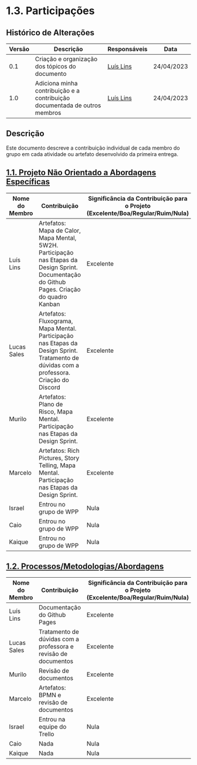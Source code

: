# 1.3. Participações

## Histórico de Alterações

| Versão | Descrição | Responsáveis | Data |
| -- | -- | -- | -- |
| 0.1  | Criação e organização dos tópicos do documento | [Luís Lins](https://github.com/luisgaboardi) | 24/04/2023 |
| 1.0  | Adiciona minha contribuição e a contribuição documentada de outros membros | [Luís Lins](https://github.com/luisgaboardi) | 24/04/2023 |

## Descrição

Este documento descreve a contribuição individual de cada membro do grupo em cada atividade ou artefato desenvolvido da primeira entrega.

## [1.1. Projeto Não Orientado a Abordagens Específicas](Base/1.1.AbordagemNaoEspecifica.md)

| Nome do Membro | Contribuição                                                                                                                                  | Significância da Contribuição para o Projeto (Excelente/Boa/Regular/Ruim/Nula) |
| -------------- | --------------------------------------------------------------------------------------------------------------------------------------------- | ------------------------------------------------------------------------------ |
| Luís Lins      | Artefatos: Mapa de Calor, Mapa Mental, 5W2H. Participação nas Etapas da Design Sprint. Documentação do Github Pages. Criação do quadro Kanban | Excelente                                                                      |
| Lucas Sales    | Artefatos: Fluxograma, Mapa Mental. Participação nas Etapas da Design Sprint. Tratamento de dúvidas com a professora. Criação do Discord      | Excelente                                                                      |
| Murilo         | Artefatos: Plano de Risco, Mapa Mental. Participação nas Etapas da Design Sprint.                                                             | Excelente                                                                      |
| Marcelo        | Artefatos: Rich Pictures, Story Telling, Mapa Mental. Participação nas Etapas da Design Sprint.                                               | Excelente                                                                      |
| Israel         | Entrou no grupo de WPP                                                                                                                        | Nula                                                                           |
| Caio           | Entrou no grupo de WPP                                                                                                                        | Nula                                                                           |
| Kaique         | Entrou no grupo de WPP                                                                                                                        | Nula                                                                           |

## [1.2. Processos/Metodologias/Abordagens](Base/1.2.ProcessosMetodologiasAbordagens.md)

| Nome do Membro | Contribuição                                                   | Significância da Contribuição para o Projeto (Excelente/Boa/Regular/Ruim/Nula) |
| -------------- | -------------------------------------------------------------- | ------------------------------------------------------------------------------ |
| Luís Lins      | Documentação do Github Pages                                   | Excelente                                                                      |
| Lucas Sales    | Tratamento de dúvidas com a professora e revisão de documentos | Excelente                                                                      |
| Murilo         | Revisão de documentos                                          | Excelente                                                                      |
| Marcelo        | Artefatos: BPMN e revisão de documentos                        | Excelente                                                                      |
| Israel         | Entrou na equipe do Trello                                     | Nula                                                                           |
| Caio           | Nada                                                           | Nula                                                                           |
| Kaique         | Nada                                                           | Nula                                                                           |
